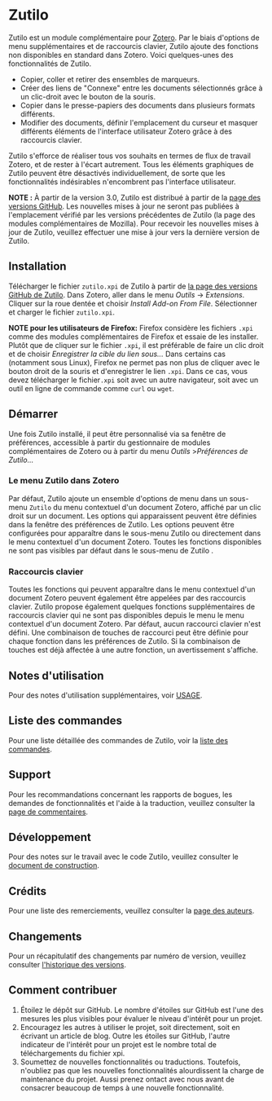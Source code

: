 # Zutilo

Zutilo est un module complémentaire pour [Zotero](http://www.zotero.org/).
Par le biais d'options de menu supplémentaires et de raccourcis clavier, Zutilo ajoute des fonctions non disponibles en standard dans Zotero. Voici quelques-unes des fonctionnalités de Zutilo.

* Copier, coller et retirer des ensembles de marqueurs.
* Créer des liens de "Connexe" entre les documents sélectionnés grâce à un clic-droit avec le bouton de la souris.
* Copier dans le presse-papiers des documents dans plusieurs formats différents.
* Modifier des documents, définir l'emplacement du curseur et masquer différents éléments de l'interface utilisateur Zotero grâce à des raccourcis clavier.

Zutilo s'efforce de réaliser tous vos souhaits en termes de flux de travail Zotero, et de rester à l'écart autrement. Tous les éléments graphiques de Zutilo peuvent être désactivés individuellement, de sorte que les fonctionnalités indésirables n'encombrent pas l'interface utilisateur.


**NOTE :** À partir de la version 3.0, Zutilo est distribué à partir de la [page des versions GitHub](https://github.com/wshanks/Zutilo/releases).
Les nouvelles mises à jour ne seront pas publiées à l'emplacement vérifié par les versions précédentes de Zutilo (la page des modules complémentaires de Mozilla).
Pour recevoir les nouvelles mises à jour de Zutilo, veuillez effectuer une mise à jour vers la dernière version de Zutilo.


## Installation

Télécharger le fichier `zutilo.xpi` de Zutilo à partir de [la page des versions GitHub de Zutilo](https://github.com/wshanks/Zutilo/releases).
Dans Zotero, aller dans le menu _Outils_ → _Extensions_.
Cliquer sur la roue dentée et choisir _Install Add-on From File_.
Sélectionner et charger le fichier `zutilo.xpi`.


**NOTE pour les utilisateurs de Firefox:** Firefox considère les fichiers `.xpi` comme des modules complémentaires de Firefox et essaie de les installer.
Plutôt que de cliquer sur le fichier `.xpi`, il est préférable de faire un clic droit et de choisir _Enregistrer la cible du lien sous..._
Dans certains cas (notamment sous Linux), Firefox ne permet pas non plus de cliquer avec le bouton droit de la souris et d'enregistrer le lien `.xpi`.
Dans ce cas, vous devez télécharger le fichier`.xpi` soit avec un autre navigateur, soit avec un outil en ligne de commande comme `curl` ou `wget`.

## Démarrer

Une fois Zutilo installé, il peut être personnalisé via sa fenêtre de préférences, accessible à partir du gestionnaire de modules complémentaires de Zotero ou à partir du menu _Outils_ >_Préférences de Zutilo..._

### Le menu Zutilo dans Zotero

Par défaut, Zutilo ajoute un ensemble d'options de menu dans un sous-menu `Zutilo` du menu contextuel d'un document Zotero, affiché par un clic droit sur un document.
Les options qui apparaissent peuvent être définies dans la fenêtre des préférences de Zutilo.
Les options peuvent être configurées pour apparaître dans le sous-menu Zutilo ou directement dans le menu contextuel d'un document Zotero.
Toutes les fonctions disponibles ne sont pas visibles par défaut dans le sous-menu de Zutilo .


### Raccourcis clavier

Toutes les fonctions qui peuvent apparaître dans le menu contextuel d'un document Zotero peuvent également être appelées par des raccourcis clavier.
Zutilo propose également quelques fonctions supplémentaires de raccourcis clavier qui ne sont pas disponibles depuis le menu le menu contextuel d'un document Zotero.
Par défaut, aucun raccourci clavier n'est défini.
Une combinaison de touches de raccourci peut être définie pour chaque fonction dans les préférences de Zutilo.
Si la combinaison de touches est déjà affectée à une autre fonction, un avertissement s'affiche.

## Notes d'utilisation

Pour des notes d'utilisation supplémentaires, voir [USAGE](docs/USAGE.md).

## Liste des commandes

Pour une liste détaillée des commandes de Zutilo, voir la [liste des commandes](docs/COMMANDS.md).

## Support

Pour les recommandations concernant les rapports de bogues, les demandes de fonctionnalités et l'aide à la traduction, veuillez consulter la [page de commentaires](docs/BUGS.md).

## Développement

Pour des notes sur le travail avec le code Zutilo, veuillez consulter le [document de construction](docs/DEVELOPERS.md).

## Crédits

Pour une liste des remerciements, veuillez consulter la [page des auteurs](AUTHORS.md).

## Changements

Pour un récapitulatif des changements par numéro de version, veuillez consulter [l'historique des versions](CHANGELOG.md).

## Comment contribuer

1. Étoilez le dépôt sur GitHub. Le nombre d'étoiles sur GitHub est l'une des mesures les plus visibles pour évaluer le niveau d'intérêt pour un projet.
2. Encouragez les autres à utiliser le projet, soit directement, soit en écrivant un article de blog. Outre les étoiles sur GitHub, l'autre indicateur de l'intérêt pour un projet est le nombre total de téléchargements du fichier xpi.
3. Soumettez de nouvelles fonctionnalités ou traductions. Toutefois, n'oubliez pas que les nouvelles fonctionnalités alourdissent la charge de maintenance du projet. Aussi prenez ontact avec nous avant de consacrer beaucoup de temps à une nouvelle fonctionnalité.
